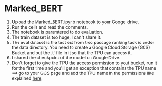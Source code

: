 # Marked_BERT

1. Upload the Marked_BERT.ipynb notebook to your Googel drive.
2. Run the cells and read the comments. 
3. The notebook is paramtered to do evaluation. 
4. The train dataset is too huge, I can't share it. 
5. The eval dataset is the test est from trec passage ranking task is under the data directory. You need to create a Google Cloud Storage (GCS) Bucket and put the .tf file in it so that the TPU can access it. 
6. I shared the checkpoint of the model on Google Drive. 
7. Don't forget to give the TPU the access permission to yout bucket, run it for the first time and you'll get an exception that contains the TPU name ==> go to your GCS page and add the TPU name in the permissions like explained [here](https://cloud.google.com/storage/docs/access-control/using-iam-permissions).
